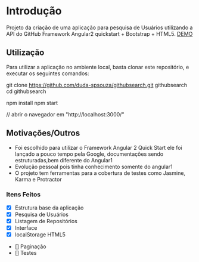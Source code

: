 # Introdução
Projeto da criação de uma aplicação para pesquisa de Usuários utilizando a API do GitHub Framework Angular2 quickstart + Bootstrap + HTML5.
[DEMO](https://duda-spsouza.github.io/githubsearch)

## Utilização
Para utilizar a aplicação no ambiente local, basta clonar este repositório, e executar os seguintes comandos:

git clone https://github.com/duda-spsouza/githubsearch.git  githubsearch
cd githubsearch

npm install
npm start

// abrir o navegador em "http://localhost:3000/"

## Motivações/Outros
- Foi escolhido para utilizar o Framework Angular 2 Quick Start ele foi lançado a pouco tempo pela Google, documentações sendo estruturadas,bem diferente do Angular1
- Evolução pessoal pois tinha conhecimento somente do angular1
- O projeto tem ferramentas para a cobertura de testes como Jasmine, Karma e Protractor 
 
### Itens Feitos
- [x] Estrutura base da aplicação
- [x] Pesquisa de Usuários
- [x] Listagem de Repositórios
- [x] Interface
- [x] localStorage HTML5
- []  Paginação
- [] Testes